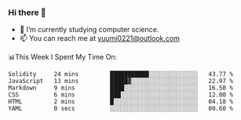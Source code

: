 ### Hi there 👋

- 📕 I’m currently studying computer science.
- 📫 You can reach me at yuumi0221@outlook.com


📊This Week I Spent My Time On:
<!--START_SECTION:waka-->

```text
Solidity     24 mins         ███████████░░░░░░░░░░░░░░   43.77 %
JavaScript   13 mins         █████▓░░░░░░░░░░░░░░░░░░░   22.97 %
Markdown     9 mins          ████░░░░░░░░░░░░░░░░░░░░░   16.50 %
CSS          6 mins          ███░░░░░░░░░░░░░░░░░░░░░░   12.00 %
HTML         2 mins          █░░░░░░░░░░░░░░░░░░░░░░░░   04.18 %
YAML         0 secs          ░░░░░░░░░░░░░░░░░░░░░░░░░   00.60 %
```

<!--END_SECTION:waka-->

<!--
**Yuumi0221/Yuumi0221** is a ✨ _special_ ✨ repository because its `README.md` (this file) appears on your GitHub profile.

Here are some ideas to get you started:

- 🔭 I’m currently working on ...
- 🌱 I’m currently learning ...
- 👯 I’m looking to collaborate on ...
- 🤔 I’m looking for help with ...
- 💬 Ask me about ...
- 📫 How to reach me: ...
- 😄 Pronouns: ...
- ⚡ Fun fact: ...
-->
